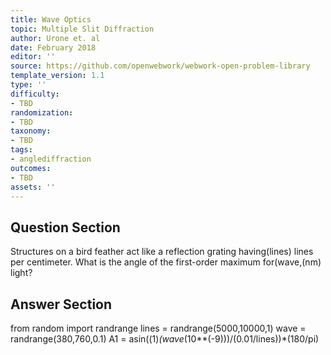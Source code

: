 ```yaml
---
title: Wave Optics
topic: Multiple Slit Diffraction
author: Urone et. al
date: February 2018
editor: ''
source: https://github.com/openwebwork/webwork-open-problem-library
template_version: 1.1
type: ''
difficulty:
- TBD
randomization:
- TBD
taxonomy:
- TBD
tags:
- anglediffraction
outcomes:
- TBD
assets: ''
---
```


## Question Section 

Structures on a bird feather act like a reflection grating having(lines) lines per centimeter. What is the angle of the first-order maximum for(wave,(nm) light?



## Answer Section

from random import randrange
lines = randrange(5000,10000,1)
wave = randrange(380,760,0.1)
A1 = asin((1)*(wave*(10**(-9)))/(0.01/lines))*(180/pi)